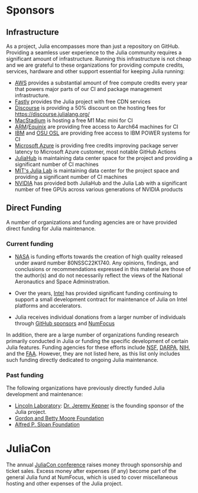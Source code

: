 # Sponsors

## Infrastructure

As a project, Julia encompasses more than just a repository on GitHub.
Providing a seamless user experience to the Julia community requires a
significant amount of infrastructure. Running this infrastructure is not
cheap and we are grateful to these organizations for providing compute
credits, services, hardware and other support essential for keeping Julia
running:

- [AWS](https://aws.amazon.com) provides a substantial amount of free compute credits every year that powers major parts of our CI and package management infrastructure.
- [Fastly](https://www.fastly.com/) provides the Julia project with free CDN services
- [Discourse](https://discourse.org/) is providing a 50% discount on the hosting fees for https://discourse.julialang.org/
- [MacStadium](https://www.macstadium.com/) is hosting a free M1 Mac mini for CI
- [ARM](https://www.arm.com/markets/computing-infrastructure/works-on-arm)/[Equinix](https://deploy.equinix.com/) are providing free access to Aarch64 machines for CI
- [IBM](www.ibm.com) and [OSU OSL](https://osuosl.org/) are providing free access to IBM POWER systems for CI
- [Microsoft Azure](https://azure.microsoft.com/) is providing free credits improving package server latency to Microsoft Azure customer, most notable GitHub Actions
- [JuliaHub](https://juliahub.com/) is maintaining data center space for the project and providing a significant number of CI machines
- [MIT's Julia Lab](https://julia.mit.edu/) is maintaining data center for the project space and providing a significant number of CI machines
- [NVIDIA](nvidia.com) has provided both JuliaHub and the Julia Lab with a significant number of free GPUs across various generations of NVIDIA products

## Direct Funding

A number of organizations and funding agencies are or have provided direct funding for Julia maintenance.

### Current funding

- [NASA](nasa.gov) is funding efforts towards the creation of high quality released under award number 80NSSC22K1740. Any opinions, findings, and conclusions or recommendations expressed in this material are those of the author(s) and do not necessarily reflect the views of the National Aeronautics and Space Administration.

- Over the years, [Intel](intel.com) has provided significant funding continuing to support a small development contract for maintenance of Julia on Intel platforms and accelerators.

- Julia receives individual donations from a larger number of individuals through [GitHub sponsors](https://github.com/sponsors/JuliaLang) and [NumFocus](https://numfocus.org/project/julia)

In addition, there are a large number of organizations funding research primarily conducted in Julia or funding
the specific development of certain Julia features. Funding agencies for these efforts include [NSF](https://nsf.gov), [DARPA](https://www.darpa.mil/), [NIH](https://www.nih.gov/), and the [FAA](https://www.faa.gov/). However, they are not listed here, as this list only includes such funding directly dedicated to ongoing Julia maintenance.

### Past funding

The following organizations have previously directly funded Julia development and maintenance:

* [Lincoln Laboratory](https://www.ll.mit.edu): [Dr. Jeremy Kepner](https://www.mit.edu/~kepner/) is the founding sponsor of the Julia project.
* [Gordon and Betty Moore Foundation](https://www.moore.org/article-detail?newsUrlName=bringing-julia-from-beta-to-1.0-to-support-data-intensive-scientific-computing)
* [Alfred P. Sloan Foundation](https://sloan.org/grant-detail/7999)

# JuliaCon

The annual [JuliaCon conference](https://juliacon.org/) raises money through sponsorship and ticket sales. Excess money after expenses (if any) become part of the general Julia fund at NumFocus, which is used to cover miscellaneous hosting and other expenses of the Julia project.